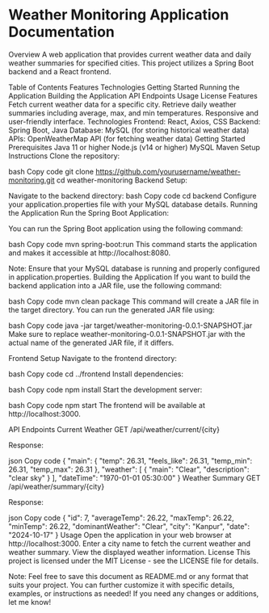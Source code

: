 # Weather Monitoring Application Documentation
Overview
A web application that provides current weather data and daily weather summaries for specified cities. This project utilizes a Spring Boot backend and a React frontend.

Table of Contents
Features
Technologies
Getting Started
Running the Application
Building the Application
API Endpoints
Usage
License
Features
Fetch current weather data for a specific city.
Retrieve daily weather summaries including average, max, and min temperatures.
Responsive and user-friendly interface.
Technologies
Frontend: React, Axios, CSS
Backend: Spring Boot, Java
Database: MySQL (for storing historical weather data)
APIs: OpenWeatherMap API (for fetching weather data)
Getting Started
Prerequisites
Java 11 or higher
Node.js (v14 or higher)
MySQL
Maven
Setup Instructions
Clone the repository:

bash
Copy code
git clone https://github.com/yourusername/weather-monitoring.git
cd weather-monitoring
Backend Setup:

Navigate to the backend directory:
bash
Copy code
cd backend
Configure your application.properties file with your MySQL database details.
Running the Application
Run the Spring Boot Application:

You can run the Spring Boot application using the following command:

bash
Copy code
mvn spring-boot:run
This command starts the application and makes it accessible at http://localhost:8080.

Note: Ensure that your MySQL database is running and properly configured in application.properties.
Building the Application
If you want to build the backend application into a JAR file, use the following command:

bash
Copy code
mvn clean package
This command will create a JAR file in the target directory. You can run the generated JAR file using:

bash
Copy code
java -jar target/weather-monitoring-0.0.1-SNAPSHOT.jar
Make sure to replace weather-monitoring-0.0.1-SNAPSHOT.jar with the actual name of the generated JAR file, if it differs.

Frontend Setup
Navigate to the frontend directory:

bash
Copy code
cd ../frontend
Install dependencies:

bash
Copy code
npm install
Start the development server:

bash
Copy code
npm start
The frontend will be available at http://localhost:3000.

API Endpoints
Current Weather
GET /api/weather/current/{city}

Response:

json
Copy code
{
    "main": {
        "temp": 26.31,
        "feels_like": 26.31,
        "temp_min": 26.31,
        "temp_max": 26.31
    },
    "weather": [
        {
            "main": "Clear",
            "description": "clear sky"
        }
    ],
    "dateTime": "1970-01-01 05:30:00"
}
Weather Summary
GET /api/weather/summary/{city}

Response:

json
Copy code
{
    "id": 7,
    "averageTemp": 26.22,
    "maxTemp": 26.22,
    "minTemp": 26.22,
    "dominantWeather": "Clear",
    "city": "Kanpur",
    "date": "2024-10-17"
}
Usage
Open the application in your web browser at http://localhost:3000.
Enter a city name to fetch the current weather and weather summary.
View the displayed weather information.
License
This project is licensed under the MIT License - see the LICENSE file for details.

Note:
Feel free to save this document as README.md or any format that suits your project. You can further customize it with specific details, examples, or instructions as needed! If you need any changes or additions, let me know!
